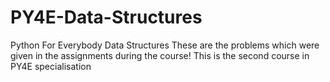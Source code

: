 # PY4E-Data-Structures
Python For Everybody Data Structures
These are the problems which were given in the assignments during the course!
This is the second course in PY4E specialisation
